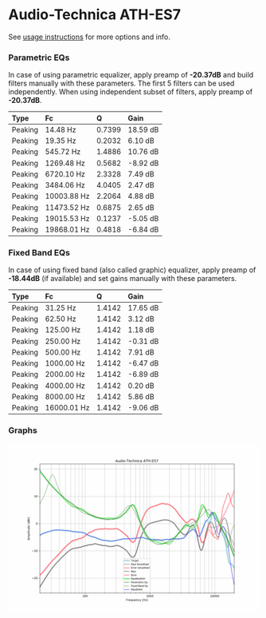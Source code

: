 # Audio-Technica ATH-ES7
See [usage instructions](https://github.com/jaakkopasanen/AutoEq#usage) for more options and info.

### Parametric EQs
In case of using parametric equalizer, apply preamp of **-20.37dB** and build filters manually
with these parameters. The first 5 filters can be used independently.
When using independent subset of filters, apply preamp of **-20.37dB**.

| Type    | Fc          |      Q | Gain     |
|:--------|:------------|:-------|:---------|
| Peaking | 14.48 Hz    | 0.7399 | 18.59 dB |
| Peaking | 19.35 Hz    | 0.2032 | 6.10 dB  |
| Peaking | 545.72 Hz   | 1.4886 | 10.76 dB |
| Peaking | 1269.48 Hz  | 0.5682 | -8.92 dB |
| Peaking | 6720.10 Hz  | 2.3328 | 7.49 dB  |
| Peaking | 3484.06 Hz  | 4.0405 | 2.47 dB  |
| Peaking | 10003.88 Hz | 2.2064 | 4.88 dB  |
| Peaking | 11473.52 Hz | 0.6875 | 2.65 dB  |
| Peaking | 19015.53 Hz | 0.1237 | -5.05 dB |
| Peaking | 19868.01 Hz | 0.4818 | -6.84 dB |

### Fixed Band EQs
In case of using fixed band (also called graphic) equalizer, apply preamp of **-18.44dB**
(if available) and set gains manually with these parameters.

| Type    | Fc          |      Q | Gain     |
|:--------|:------------|:-------|:---------|
| Peaking | 31.25 Hz    | 1.4142 | 17.65 dB |
| Peaking | 62.50 Hz    | 1.4142 | 3.12 dB  |
| Peaking | 125.00 Hz   | 1.4142 | 1.18 dB  |
| Peaking | 250.00 Hz   | 1.4142 | -0.31 dB |
| Peaking | 500.00 Hz   | 1.4142 | 7.91 dB  |
| Peaking | 1000.00 Hz  | 1.4142 | -6.47 dB |
| Peaking | 2000.00 Hz  | 1.4142 | -6.89 dB |
| Peaking | 4000.00 Hz  | 1.4142 | 0.20 dB  |
| Peaking | 8000.00 Hz  | 1.4142 | 5.86 dB  |
| Peaking | 16000.01 Hz | 1.4142 | -9.06 dB |

### Graphs
![](./Audio-Technica%20ATH-ES7.png)